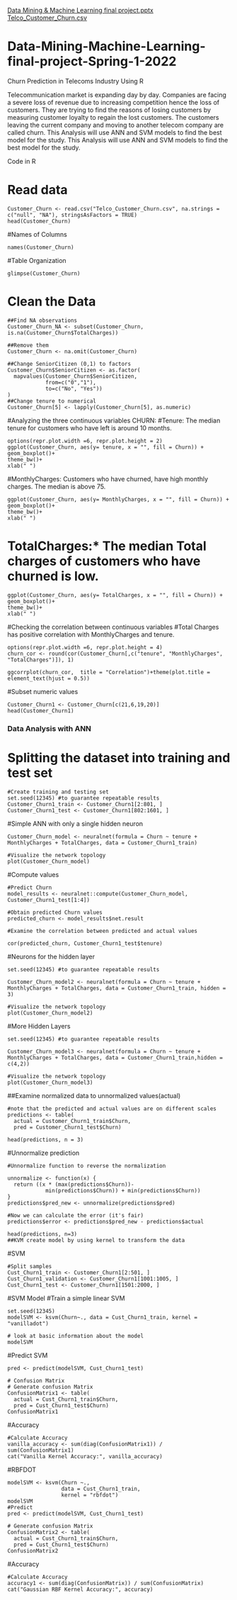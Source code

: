 [Data Mining & Machine Learning final project.pptx](https://github.com/agnesstuprojects/Data-Mining-Machine-Learning-final-project-Spring-1-2022/files/8158089/Data.Mining.Machine.Learning.final.project.pptx)
[Telco_Customer_Churn.csv](https://github.com/agnesstuprojects/Data-Mining-Machine-Learning-final-project-Spring-1-2022/files/8155135/Telco_Customer_Churn.csv)
# Data-Mining-Machine-Learning-final-project-Spring-1-2022
Churn Prediction in Telecoms Industry Using R 

Telecommunication market is expanding day by day. Companies are facing a severe loss of revenue due to increasing competition hence the loss of customers. They are trying to find the reasons of losing customers by measuring customer loyalty to regain the lost customers. The customers leaving the current company and moving to another telecom company are called churn. This Analysis will use ANN and SVM models to find the best model for the study.
This Analysis will use ANN and SVM models to find the best model for the study.

Code in R
# Read data
```{r}
Customer_Churn <- read.csv("Telco_Customer_Churn.csv", na.strings = c("null", "NA"), stringsAsFactors = TRUE)
head(Customer_Churn)
```

#Names of Columns
```{r}
names(Customer_Churn)
```

#Table Organization
```{r}
glimpse(Customer_Churn)
```

# Clean the Data
```{r}
##Find NA observations
Customer_Churn_NA <- subset(Customer_Churn, is.na(Customer_Churn$TotalCharges))

##Remove them 
Customer_Churn <- na.omit(Customer_Churn)

##Change SeniorCitizen (0,1) to factors
Customer_Churn$SeniorCitizen <- as.factor(
  mapvalues(Customer_Churn$SeniorCitizen,
            from=c("0","1"),
            to=c("No", "Yes"))
)
##Change tenure to numerical
Customer_Churn[5] <- lapply(Customer_Churn[5], as.numeric)
```
#Analyzing the three continuous variables CHURN:
#Tenure: The median tenure for customers who have left is around 10 months.
```{r}
options(repr.plot.width =6, repr.plot.height = 2)
ggplot(Customer_Churn, aes(y= tenure, x = "", fill = Churn)) + 
geom_boxplot()+ 
theme_bw()+
xlab(" ")
```
#MonthlyCharges: Customers who have churned, have high monthly charges. The median is above 75.
```{r}
ggplot(Customer_Churn, aes(y= MonthlyCharges, x = "", fill = Churn)) + 
geom_boxplot()+ 
theme_bw()+
xlab(" ")
```
# TotalCharges:* The median Total charges of customers who have churned is low.
```{r}
ggplot(Customer_Churn, aes(y= TotalCharges, x = "", fill = Churn)) + 
geom_boxplot()+ 
theme_bw()+
xlab(" ")
```
#Checking the correlation between continuous variables
#Total Charges has positive correlation with MonthlyCharges and tenure.
```{r}
options(repr.plot.width =6, repr.plot.height = 4)
churn_cor <- round(cor(Customer_Churn[,c("tenure", "MonthlyCharges", "TotalCharges")]), 1)

ggcorrplot(churn_cor,  title = "Correlation")+theme(plot.title = element_text(hjust = 0.5))
```

#Subset numeric values
```{r}
Customer_Churn1 <- Customer_Churn[c(21,6,19,20)]
head(Customer_Churn1)
```

### Data Analysis with ANN
# Splitting the dataset into training and test set
```{r}
#Create training and testing set
set.seed(12345) #to guarantee repeatable results
Customer_Churn1_train <- Customer_Churn1[2:801, ]
Customer_Churn1_test <- Customer_Churn1[802:1601, ]
```

#Simple ANN with only a single hidden neuron
```{r}
Customer_Churn_model <- neuralnet(formula = Churn ~ tenure + MonthlyCharges + TotalCharges, data = Customer_Churn1_train)

#Visualize the network topology
plot(Customer_Churn_model)
```
#Compute values
```{r}
#Predict Churn 
model_results <- neuralnet::compute(Customer_Churn_model, Customer_Churn1_test[1:4])

#Obtain predicted Churn values
predicted_churn <- model_results$net.result

#Examine the correlation between predicted and actual values

cor(predicted_churn, Customer_Churn1_test$tenure)
```

#Neurons for the hidden layer
```{r}
set.seed(12345) #to guarantee repeatable results

Customer_Churn_model2 <- neuralnet(formula = Churn ~ tenure + MonthlyCharges + TotalCharges, data = Customer_Churn1_train, hidden = 3)

#Visualize the network topology
plot(Customer_Churn_model2)
```

#More Hidden Layers
```{r}
set.seed(12345) #to guarantee repeatable results

Customer_Churn_model3 <- neuralnet(formula = Churn ~ tenure + MonthlyCharges + TotalCharges, data = Customer_Churn1_train,hidden = c(4,2))  

#Visualize the network topology
plot(Customer_Churn_model3)
```
##Examine normalized data to unnormalized values(actual)
```{r}
#note that the predicted and actual values are on different scales
predictions <- table( 
  actual = Customer_Churn1_train$Churn,
  pred = Customer_Churn1_test$Churn)

head(predictions, n = 3)
```
#Unnormalize prediction
```{r}
#Unnormalize function to reverse the normalization

unnormalize <- function(x) {
  return ((x * (max(predictions$Churn))-
            min(predictions$Churn)) + min(predictions$Churn))
}
predictions$pred_new <- unnormalize(predictions$pred)

#Now we can calculate the error (it's fair)
predictions$error <- predictions$pred_new - predictions$actual

head(predictions, n=3)
##KVM create model by using kernel to transform the data
```

#SVM
```{r}
#Split samples
Cust_Churn1_train <- Customer_Churn1[2:501, ]
Cust_Churn1_validation <- Customer_Churn1[1001:1005, ]
Cust_Churn1_test <- Customer_Churn1[1501:2000, ]
```

#SVM Model
#Train a simple linear SVM
```{r}
set.seed(12345)
modelSVM <- ksvm(Churn~., data = Cust_Churn1_train, kernel = "vanilladot")

# look at basic information about the model
modelSVM
```

#Predict SVM
```{r}
pred <- predict(modelSVM, Cust_Churn1_test)

# Confusion Matrix
# Generate confusion Matrix
ConfusionMatrix1 <- table(
  actual = Cust_Churn1_train$Churn,
  pred = Cust_Churn1_test$Churn)
ConfusionMatrix1
```

#Accuracy
```{r}
#Calculate Accuracy
vanilla_accuracy <- sum(diag(ConfusionMatrix1)) / sum(ConfusionMatrix1)
cat("Vanilla Kernel Accuracy:", vanilla_accuracy)
```

#RBFDOT
```{r}
modelSVM <- ksvm(Churn ~.,
                 data = Cust_Churn1_train,
                 kernel = "rbfdot")
modelSVM
#Predict
pred <- predict(modelSVM, Cust_Churn1_test)

# Generate confusion Matrix
ConfusionMatrix2 <- table( 
  actual = Cust_Churn1_train$Churn,
  pred = Cust_Churn1_test$Churn)
ConfusionMatrix2
```

#Accuracy
```{r}
#Calculate Accuracy
accuracy1 <- sum(diag(ConfusionMatrix)) / sum(ConfusionMatrix)
cat("Gaussian RBF Kernel Accuracy:", accuracy)
```
